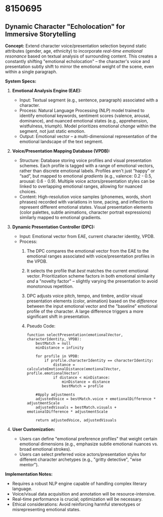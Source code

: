 # 8150695

## Dynamic Character "Echolocation" for Immersive Storytelling

**Concept:** Extend character voice/presentation selection beyond static attributes (gender, age, ethnicity) to incorporate *real-time emotional resonance* based on textual analysis of surrounding content. This creates a constantly shifting "emotional echolocation" – the character's voice and presentation subtly shift to mirror the emotional weight of the scene, even within a single paragraph.

**System Specs:**

1.  **Emotional Analysis Engine (EAE):**
    *   Input: Textual segment (e.g., sentence, paragraph) associated with a character.
    *   Process: Natural Language Processing (NLP) model trained to identify emotional keywords, sentiment scores (valence, arousal, dominance), and nuanced emotional states (e.g., apprehension, wistfulness, triumph). Model prioritizes emotional *change* within the segment, not just static emotion.
    *   Output: Emotional vector – a multi-dimensional representation of the emotional landscape of the text segment.

2.  **Voice/Presentation Mapping Database (VPDB):**
    *   Structure:  Database storing voice profiles and visual presentation schemes. Each profile is tagged with a range of emotional vectors, rather than discrete emotional labels.  Profiles aren't just “happy” or “sad”, but mapped to emotional *gradients* (e.g.,  valence: 0.2 - 0.5, arousal: 0.6 - 0.9).  Multiple voice actors/presentation styles can be linked to overlapping emotional ranges, allowing for nuanced choices.
    *   Content: High-resolution voice samples (phonemes, words, short phrases) recorded with variations in tone, pacing, and inflection to represent different emotional states. Visual presentation elements (color palettes, subtle animations, character portrait expressions) similarly mapped to emotional gradients.

3.  **Dynamic Presentation Controller (DPC):**
    *   Input:  Emotional vector from EAE, current character identity, VPDB.
    *   Process:
        1.  The DPC compares the emotional vector from the EAE to the emotional ranges associated with voice/presentation profiles in the VPDB.
        2.  It selects the profile that *best* matches the current emotional vector. Prioritization scheme factors in both emotional similarity *and* a "novelty factor" –  slightly varying the presentation to avoid monotonous repetition.
        3.  DPC adjusts voice pitch, tempo, and timbre, and/or visual presentation elements (color, animation) based on the *difference* between the input emotional vector and the "baseline" emotional profile of the character. A large difference triggers a more significant shift in presentation.
        4. Pseudo Code:

            ```
            function selectPresentation(emotionalVector, characterIdentity, VPDB):
                bestMatch = null
                minDistance = infinity

                for profile in VPDB:
                    if profile.characterIdentity == characterIdentity:
                        distance = calculateEmotionalDistance(emotionalVector, profile.emotionalVector)
                        if distance < minDistance:
                            minDistance = distance
                            bestMatch = profile

                #Apply adjustments
                adjustedVoice = bestMatch.voice + emotionalDifference * adjustmentScale
                adjustedVisuals = bestMatch.visuals + emotionalDifference * adjustmentScale

                return adjustedVoice, adjustedVisuals
            ```

4.  **User Customization:**
    *   Users can define "emotional preference profiles" that weight certain emotional dimensions (e.g., emphasize subtle emotional nuances vs. broad emotional strokes).
    *   Users can select preferred voice actors/presentation styles for different character archetypes (e.g., "gritty detective", "wise mentor").

**Implementation Notes:**

*   Requires a robust NLP engine capable of handling complex literary language.
*   Voice/visual data acquisition and annotation will be resource-intensive.
*   Real-time performance is crucial; optimization will be necessary.
*   Ethical considerations: Avoid reinforcing harmful stereotypes or misrepresenting emotional states.